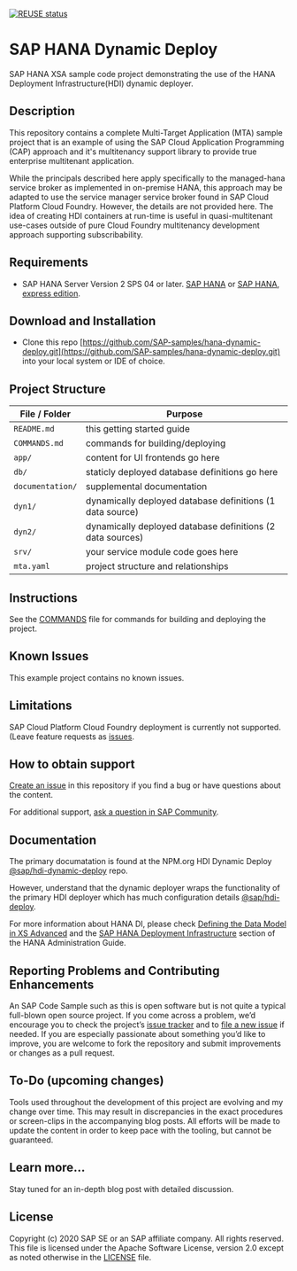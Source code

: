 <!--
SPDX-FileCopyrightText: 2020 Andrew Lunde <andrew.lunde@sap.com>

SPDX-License-Identifier: Apache-2.0
-->
[![REUSE status](https://api.reuse.software/badge/github.com/SAP-samples/cloud-sfsf-benefits-ext)](https://api.reuse.software/info/github.com/SAP-samples/cloud-sfsf-benefits-ext)

# SAP HANA Dynamic Deploy

SAP HANA XSA sample code project demonstrating the use of the HANA Deployment Infrastructure(HDI) dynamic deployer.  

## Description

This repository contains a complete Multi-Target Application (MTA) sample project that is an example of using the SAP Cloud Application Programming (CAP) approach and it's multitenancy support library to provide true enterprise multitenant application.

While the principals described here apply specifically to the managed-hana service broker as implemented in on-premise HANA, this approach may be adapted to use the service manager service broker found in SAP Cloud Platform Cloud Foundry.  However, the details are not provided here.  The idea of creating HDI containers at run-time is useful in quasi-multitenant use-cases outside of pure Cloud Foundry multitenancy development approach supporting subscribability.

## Requirements

 - SAP HANA Server Version 2 SPS 04 or later. [SAP HANA](https://www.sap.com/products/database-data-management/hana-database-management-system.html) or [SAP HANA, express edition](https://www.sap.com/cmp/td/sap-hana-express-edition.html).

 
 ## Download and Installation

 - Clone this repo [https://github.com/SAP-samples/hana-dynamic-deploy.git](https://github.com/SAP-samples/hana-dynamic-deploy.git) into your local system or IDE of choice.


## Project Structure

File / Folder | Purpose
---------|----------
`README.md` | this getting started guide
`COMMANDS.md` | commands for building/deploying 
`app/` | content for UI frontends go here
`db/` | staticly deployed database definitions go here
`documentation/` | supplemental documentation
`dyn1/` | dynamically deployed database definitions (1 data source)
`dyn2/` | dynamically deployed database definitions (2 data sources)
`srv/` | your service module code goes here
`mta.yaml` | project structure and relationships

## Instructions

See the [COMMANDS](COMMANDS.md) file for commands for building and deploying the project.


## Known Issues

This example project contains no known issues.

## Limitations

SAP Cloud Platform Cloud Foundry deployment is currently not supported. (Leave feature requests as [issues](https://github.com/SAP-samples/hana-dynamic-deploy/issues).

## How to obtain support

[Create an issue](https://github.com/SAP-samples/hana-dynamic-deploy/issues) in this repository if you find a bug or have questions about the content.
 
For additional support, [ask a question in SAP Community](https://answers.sap.com/questions/ask.html?additionalTagId=723714486627645412834578565527550).
 
## Documentation

The primary documatation is found at the NPM.org HDI Dynamic Deploy [@sap/hdi-dynamic-deploy](https://www.npmjs.com/package/@sap/hdi-dynamic-deploy) repo.

However, understand that the dynamic deployer wraps the functionality of the primary HDI deployer which has much configuration details [@sap/hdi-deploy](https://www.npmjs.com/package/@sap/hdi-deploy).

For more information about HANA DI, please check [Defining the Data Model in XS Advanced](https://help.sap.com/viewer/4505d0bdaf4948449b7f7379d24d0f0d/2.0.04/en-US/eaa4e37394ea4efba8148d595d025261.html) and the [SAP HANA Deployment Infrastructure](https://help.sap.com/viewer/3823b0f33420468ba5f1cf7f59bd6bd9/2.0.04/en-US/3ef0ee9da11440e4b01708455b8497a9.html) section of the HANA Administration Guide.

## Reporting Problems and Contributing Enhancements

An SAP Code Sample such as this is open software but is not quite a typical full-blown open source project. If you come across a problem, we’d encourage you to check the project’s [issue tracker](https://github.com/SAP-samples/cloud-cap-multitenancy/issues) and to [file a new issue](https://github.com/SAP-samples/cloud-cap-multitenancy/issues/new) if needed. If you are especially passionate about something you’d like to improve, you are welcome to fork the repository and submit improvements or changes as a pull request.


## To-Do (upcoming changes)

Tools used throughout the development of this project are evolving and my change over time. This may result in discrepancies in the exact procedures or screen-clips in the accompanying blog posts. All efforts will be made to update the content in order to keep pace with the tooling, but cannot be guaranteed.


## Learn more...

Stay tuned for an in-depth blog post with detailed discussion.


## License
Copyright (c) 2020 SAP SE or an SAP affiliate company. All rights reserved. This file is licensed under the Apache Software License, version 2.0 except as noted otherwise in the [LICENSE](LICENSES/Apache-2.0.txt) file.
